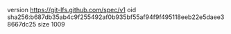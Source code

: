 version https://git-lfs.github.com/spec/v1
oid sha256:b687db35ab4c9f255492af0b935bf55af94f9f495118eeb22e5daee38667dc25
size 1009
